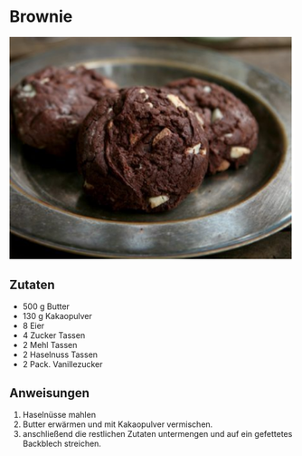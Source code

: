 # Brownie

![Brownies](../../images/bownie.png)

## Zutaten

- 500 g Butter
- 130 g Kakaopulver
- 8 Eier
- 4 Zucker Tassen
- 2 Mehl Tassen
- 2 Haselnuss Tassen
- 2 Pack. Vanillezucker

## Anweisungen

1. Haselnüsse mahlen
2. Butter erwärmen und mit Kakaopulver vermischen.
3. anschließend die restlichen Zutaten untermengen und auf ein gefettetes Backblech streichen.